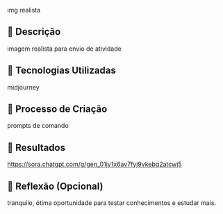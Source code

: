 img realista

## 📒 Descrição
imagem realista para envio de atividade

## 🤖 Tecnologias Utilizadas
midjourney

## 🧐 Processo de Criação
prompts de comando
## 🚀 Resultados

https://sora.chatgpt.com/g/gen_01jy1x6av7fyj9vkebq2atcwj5

## 💭 Reflexão (Opcional)
tranquilo, ótima oportunidade para testar conhecimentos e estudar mais.
